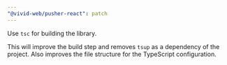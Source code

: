 ```yaml
---
"@vivid-web/pusher-react": patch
---
```


Use `tsc` for building the library.

This will improve the build step and removes `tsup` as a dependency of the project. Also improves the file structure for
the TypeScript configuration.
